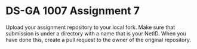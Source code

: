 DS-GA 1007 Assignment 7
=======================

Upload your assignment repository to your local fork.
Make sure that submission is under a directory with a name that is your NetID.
When you have done this, create a pull request to the owner of the original repository.
